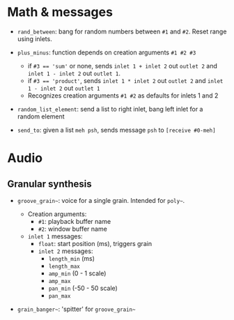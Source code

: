# Math & messages

* `rand_between`: bang for random numbers between `#1` and `#2`.
Reset range using inlets.

* `plus_minus`: function depends on creation arguments `#1 #2 #3`
	* if `#3 == 'sum'` or none, sends `inlet 1 + inlet 2` out `outlet 2` and `inlet 1 - inlet 2` out `outlet 1`.
	* if `#3 == 'product'`, sends `inlet 1 * inlet 2` out `outlet 2` and `inlet 1 - inlet 2` out `outlet 1`
	* Recognizes creation arguments `#1 #2` as defaults for inlets 1 and 2

* `random_list_element`: send a list to right inlet, bang left inlet for a random element

* `send_to`: given a list `meh psh`, sends message `psh` to `[receive #0-meh]`

# Audio

## Granular synthesis

* `groove_grain~`: voice for a single grain.
Intended for `poly~`.
	* Creation arguments:
		* `#1`: playback buffer name
		* `#2`: window buffer name
	* `inlet 1` messages:
		* `float`: start position (ms), triggers grain
		* `inlet 2` messages:
			* `length_min` (ms)
			* `length_max`
			* `amp_min` (0 - 1 scale)
			* `amp_max`
			* `pan_min` (-50 - 50 scale)
			* `pan_max`

* `grain_banger~`: 'spitter' for `groove_grain~`

